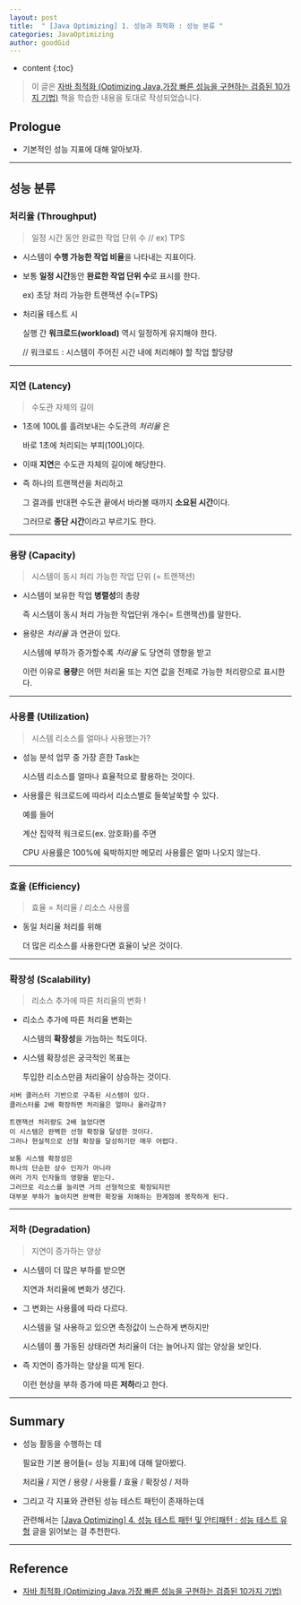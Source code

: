 ```yaml
---
layout: post
title:  " [Java Optimizing] 1. 성능과 최적화 : 성능 분류 "
categories: JavaOptimizing
author: goodGid
---
```

* content
{:toc}

> 이 글은 [자바 최적화 (Optimizing Java,가장 빠른 성능을 구현하는 검증된 10가지 기법)](https://book.naver.com/bookdb/book_detail.nhn?bid=14796595) 책을 학습한 내용을 토대로 작성되었습니다.

## Prologue

* 기본적인 성능 지표에 대해 알아보자.

---

## 성능 분류

### 처리율 (Throughput)

> 일정 시간 동안 완료한 작업 단위 수 // ex) TPS

* 시스템이 **수행 가능한 작업 비율**을 나타내는 지표이다.

* 보통 **일정 시간**동안 **완료한 작업 단위 수**로 표시를 한다.

  ex) 초당 처리 가능한 트랜잭션 수(=TPS)

* 처리율 테스트 시

  실행 간 **워크로드(workload)** 역시 일정하게 유지해야 한다.

  // 워크로드 : 시스템이 주어진 시간 내에 처리해야 할 작업 할당량



---

### 지연 (Latency)

> 수도관 자체의 길이

* 1초에 100L를 흘려보내는 수도관의 *처리율* 은 

  바로 1초에 처리되는 부피(100L)이다.

* 이때 **지연**은 수도관 자체의 길이에 해당한다.

* 즉 하나의 트랜잭션을 처리하고

  그 결과를 반대편 수도관 끝에서 바라볼 때까지 **소요된 시간**이다.

  그러므로 **종단 시간**이라고 부르기도 한다.

---

### 용량 (Capacity)

> 시스템이 동시 처리 가능한 작업 단위 (= 트랜잭션)

* 시스템이 보유한 작업 **병렬성**의 총량

  즉 시스템이 동시 처리 가능한 작업단위 개수(= 트랜잭션)를 말한다.

* 용량은 *처리율* 과 연관이 있다.

  시스템에 부하가 증가할수록 *처리율* 도 당연히 영향을 받고 

  이런 이유로 **용량**은 어떤 처리율 또는 지연 값을 전제로 가능한 처리량으로 표시한다.

---

### 사용률 (Utilization)

> 시스템 리소스를 얼마나 사용했는가?

* 성능 분석 업무 중 가장 흔한 Task는 

  시스템 리소스를 얼마나 효율적으로 활용하는 것이다.

* 사용률은 워크로드에 따라서 리소스별로 들쑥날쑥할 수 있다.

  예를 들어 
  
  계산 집약적 워크로드(ex. 암호화)를 주면 
  
  CPU 사용률은 100%에 육박하지만 메모리 사용률은 얼마 나오지 않는다.

---

### 효율 (Efficiency)

> 효율 = 처리율 / 리소스 사용률

* 동일 처리율 처리를 위해 

  더 많은 리소스를 사용한다면 효율이 낮은 것이다.

---

### 확장성 (Scalability)

> 리소스 추가에 따른 처리율의 변화 ! 

* 리소스 추가에 따른 처리율 변화는

  시스템의 **확장성**을 가늠하는 척도이다.

* 시스템 확장성은 궁극적인 목표는

  투입한 리소스만큼 처리율이 상승하는 것이다.

```
서버 클러스터 기반으로 구축된 시스템이 있다.
클러스터를 2배 확장하면 처리율은 얼마나 올라갈까?

트랜잭션 처리량도 2배 늘었다면
이 시스템은 완벽한 선형 확장을 달성한 것이다.
그러나 현실적으로 선형 확장을 달성하기란 매우 어렵다.

보통 시스템 확장성은 
하나의 단순한 상수 인자가 아니라
여러 가지 인자들의 영향을 받는다.
그러므로 리소스를 늘리면 거의 선형적으로 확장되지만
대부분 부하가 높아지면 완벽한 확장을 저해하는 한계점에 봉착하게 된다.
```

---

### 저하 (Degradation)

> 지연이 증가하는 양상

* 시스템이 더 많은 부하를 받으면

  지연과 처리율에 변화가 생긴다.

* 그 변화는 사용률에 따라 다르다.

  시스템을 덜 사용하고 있으면 측정값이 느슨하게 변하지만

  시스템이 풀 가동된 상태라면 처리율이 더는 늘어나지 않는 양상을 보인다.

* 즉 지연이 증가하는 양상을 띠게 된다.

  이런 현상을 부하 증가에 따른 **저하**라고 한다.



---

## Summary

* 성능 활동을 수행하는 데 

  필요한 기본 용어들(= 성능 지표)에 대해 알아봤다.

  처리율 / 지연 / 용량 / 사용률 / 효율 / 확장성 / 저하

* 그리고 각 지표와 관련된 성능 테스트 패턴이 존재하는데

  관련해서는 [[Java Optimizing] 4. 성능 테스트 패턴 및 안티패턴 : 성능 테스트 유형]({{site.url}}/Java-Optimizing-Performance-Test-Pattern-and-Anti-Pattern/) 글을 읽어보는 걸 추천한다.

---

## Reference

* [자바 최적화 (Optimizing Java,가장 빠른 성능을 구현하는 검증된 10가지 기법)](https://book.naver.com/bookdb/book_detail.nhn?bid=14796595)